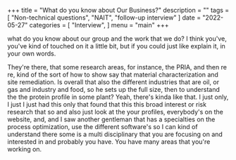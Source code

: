 +++
title = "What do you know about Our Business?"
description = ""
tags = [
    "Non-technical questions",
    "NAIT",
    "follow-up interview"
]
date = "2022-05-27"
categories = [
    "Interview",
]
menu = "main"
+++

what do you know about our group and the work that we do? I think you've, you've kind of touched on it a little bit, but if you could just like explain it, in your own words.  

They're there, that some research areas, for instance, the PRIA, and then re re, kind of the sort of how to show say that material characterization and site remediation. Is overall that also the different industries that are oil, or gas and industry and food, so he sets up the full size, then to understand the the protein profile in some plant? Yeah, there's kinda like that. I just only, I just I just had this only that found that this this broad interest or risk research that so and also just look at the your profiles, everybody's on the website, and, and I saw another gentleman that has a specialties on the process optimization, use the different software's so I can kind of understand there some is a multi disciplinary that you are focusing on and interested in and probably you have. You have many areas that you're working on.